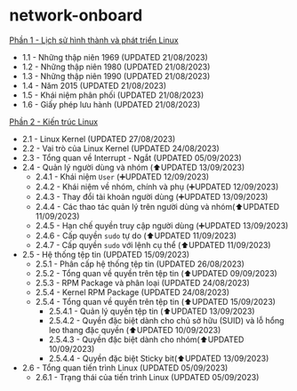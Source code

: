 # network-onboard
[Phần 1 - Lịch sử hình thành và phát triển Linux](https://github.com/volehuy1998/network-onboard/blob/master/linux-onboard/linux-history-onboard.md)

- 1.1 - Những thập niên 1969 (UPDATED 21/08/2023)
- 1.2 - Những thập niên 1980 (UPDATED 21/08/2023)
- 1.3 - Những thập niên 1990 (UPDATED 21/08/2023)
- 1.4 - Năm 2015 (UPDATED 21/08/2023)
- 1.5 - Khái niệm phân phối (UPDATED 21/08/2023)
- 1.6 - Giấy phép lưu hành (UPDATED 21/08/2023)

[Phần 2 - Kiến trúc Linux](https://github.com/volehuy1998/network-onboard/blob/master/linux-onboard/linux-arch-onboard.md)

- 2.1 - Linux Kernel (UPDATED 27/08/2023)
- 2.2 - Vai trò của Linux Kernel (UPDATED 24/08/2023)
- 2.3 - Tổng quan về Interrupt - Ngắt (UPDATED 05/09/2023)
- 2.4 - Quản lý người dùng và nhóm (:arrow_up:UPDATED 13/09/2023)
    - 2.4.1 - Khái niệm `User` (:heavy_plus_sign:UPDATED 12/09/2023)
    - 2.4.2 - Khái niệm về nhóm, chính và phụ (:heavy_plus_sign:UPDATED 12/09/2023)
    - 2.4.3 - Thay đổi tài khoản người dùng (:heavy_plus_sign:UPDATED 13/09/2023)
    - 2.4.4 - Các thao tác quản lý trên người dùng và nhóm(:arrow_up:UPDATED 11/09/2023)
    - 2.4.5 - Hạn chế quyền truy cập người dùng (:heavy_plus_sign:UPDATED 13/09/2023)
    - 2.4.6 - Cấp quyền `sudo` tự do (:arrow_up:UPDATED 11/09/2023)
    - 2.4.7 - Cấp quyền `sudo` với lệnh cụ thể (:arrow_up:UPDATED 11/09/2023)
- 2.5 - Hệ thống tệp tin (UPDATED 15/09/2023)
    - 2.5.1 - Phân cấp hệ thống tệp tin (UPDATED 26/08/2023)
    - 2.5.2 - Tổng quan về quyền trên tệp tin (:arrow_up:UPDATED 09/09/2023)
    - 2.5.3 - RPM Package và phân loại (UPDATED 24/08/2023)
    - 2.5.4 - Kernel RPM Package (UPDATED 24/08/2023)
    - 2.5.4 - Tổng quan về quyền trên tệp tin (:arrow_up:UPDATED 15/09/2023)
        - 2.5.4.1 - Quản lý quyền tệp tin (:arrow_up:UPDATED 13/09/2023)
        - 2.5.4.2 - Quyền đặc biệt dành cho chủ sở hữu (SUID) và lỗ hổng leo thang đặc quyền (:arrow_up:UPDATED 10/09/2023)
        - 2.5.4.3 - Quyền đặc biệt dành cho nhóm(:arrow_up:UPDATED 10/09/2023)
        - 2.5.4.4 - Quyền đặc biệt Sticky bit(:arrow_up:UPDATED 13/09/2023)
- 2.6 - Tổng quan tiến trình Linux (UPDATED 05/09/2023)
    - 2.6.1 - Trạng thái của tiến trình Linux (UPDATED 05/09/2023)